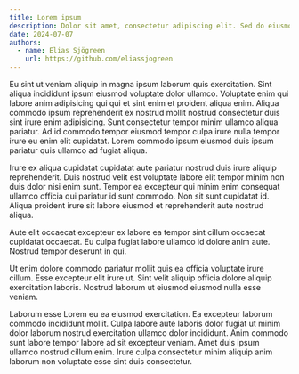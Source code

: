 ```yaml
---
title: Lorem ipsum
description: Dolor sit amet, consectetur adipiscing elit. Sed do eiusmod tempor incididunt ut labore et dolore magna aliqua.
date: 2024-07-07
authors:
  - name: Elias Sjögreen
    url: https://github.com/eliassjogreen
---
```


Eu sint ut veniam aliquip in magna ipsum laborum quis exercitation. Sint aliqua
incididunt ipsum eiusmod voluptate dolor ullamco. Voluptate enim qui labore anim
adipisicing qui qui et sint enim et proident aliqua enim. Aliqua commodo ipsum
reprehenderit ex nostrud mollit nostrud consectetur duis sint irure enim
adipisicing. Sunt consectetur tempor minim ullamco aliqua pariatur. Ad id
commodo tempor eiusmod tempor culpa irure nulla tempor irure eu enim elit
cupidatat. Lorem commodo ipsum eiusmod duis ipsum pariatur quis ullamco ad
fugiat aliqua.

Irure ex aliqua cupidatat cupidatat aute pariatur nostrud duis irure aliquip
reprehenderit. Duis nostrud velit est voluptate labore elit tempor minim non
duis dolor nisi enim sunt. Tempor ea excepteur qui minim enim consequat ullamco
officia qui pariatur id sunt commodo. Non sit sunt cupidatat id. Aliqua proident
irure sit labore eiusmod et reprehenderit aute nostrud aliqua.

Aute elit occaecat excepteur ex labore ea tempor sint cillum occaecat cupidatat
occaecat. Eu culpa fugiat labore ullamco id dolore anim aute. Nostrud tempor
deserunt in qui.

Ut enim dolore commodo pariatur mollit quis ea officia voluptate irure cillum.
Esse excepteur elit irure ut. Sint velit aliquip officia dolore aliquip
exercitation laboris. Nostrud laborum ut eiusmod eiusmod nulla esse veniam.

Laborum esse Lorem eu ea eiusmod exercitation. Ea excepteur laborum commodo
incididunt mollit. Culpa labore aute laboris dolor fugiat ut minim dolor laborum
nostrud exercitation ullamco dolor incididunt. Anim commodo sunt labore tempor
labore ad sit excepteur veniam. Amet duis ipsum ullamco nostrud cillum enim.
Irure culpa consectetur minim aliquip anim laborum non voluptate esse sint duis
consectetur.
